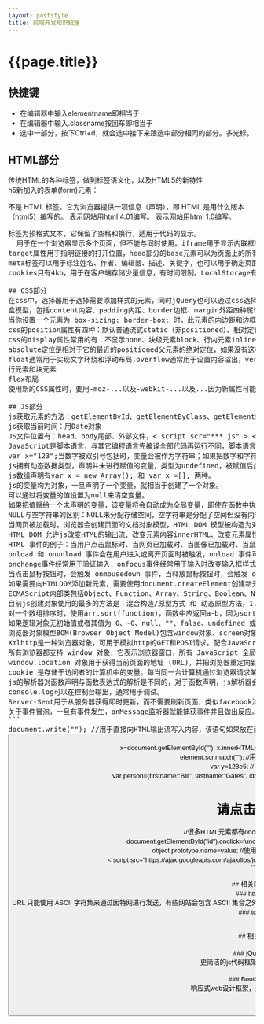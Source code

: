 ```yaml
---
layout: poststyle
title: 前端开发知识梳理
---
```


# {{page.title}}

## 快捷键
- 在编辑器中输入elementname即相当于<elementname></elementname>
- 在编辑器中输入.classname按回车即相当于<div class="classname"></div>
- 选中一部分，按下Ctrl+d，就会选中接下来跟选中部分相同的部分。多光标。  

## HTML部分
传统HTML的各种标签，做到标签语义化，以及HTML5的新特性   
h5新加入的表单(form)元素：<datalist>、<keygen>、<output>。  
h5新加入的输入<input>类型(type):color、date、datetime、datetime-local、email、month、number、range、search、tel、time、url、week，不支持时被视为text。 
h5标准允许4中不同的属性语法，分别为：Empty、Unquoted、Double-quoted、Single-quoted。quoted意为引号。  
h5的canvas使用javascript在网页上画图，
<!DOCTYPE html> 不是 HTML 标签。它为浏览器提供一项信息（声明），即 HTML 是用什么版本（html5）编写的。  
<!DOCTYPE HTML PUBLIC "-//W3C//DTD HTML 4.01 Transitional//EN" "http://www.w3.org/TR/html4/loose.dtd">表示网站用html 4.01编写。  
<!DOCTYPE html PUBLIC "-//W3C//DTD XHTML 1.0 Transitional//EN" "http://www.w3.org/TR/xhtml1/DTD/xhtml1-transitional.dtd">表示网站用html 1.0编写。  
<pre>标签为预格式文本，它保留了空格和换行，适用于代码的显示。  
<frameset cols="" rows="" > <frame scr=""></frame> </frameset>用于在一个浏览器显示多个页面，但不能与<body>同时使用。iframe用于显示内联框架。   
target属性用于指明链接的打开位置，head部分的base元素可以为页面上的所有链接指明打开位置。  
meta标签可以用于标注姓名、作者、编辑器、描述、关键字，也可以用于确定页面显示方法及重定向（对于域名不确定的某些网站来说）。  
cookies只有4kb，用于在客户端存储少量信息，有时间限制。LocalStorage有8mb，用于在客户端存储数据，无时间限制。Session Storage用于在本地存储暂时性的数据，生命周期只有一个session的时间。  

## CSS部分
在css中，选择器用于选择需要添加样式的元素，同时jQuery也可以通过css选择器选取元素。  
盒模型，包括content内容、padding内距、border边框、margin外距四种属性。  
当你设置一个元素为 box-sizing: border-box; 时，此元素的内边距和边框不再会增加它的宽度，这种设置通常使用*选择器。  
css的position属性有四种：默认普通流式static（非positioned）、相对定位relative、绝对定位absolute、固定定位fixed   
css的display属性常用的有：不显示none、块级元素block、行内元素inline、行内块级元素inline-block，inline-block通常用来布局一堆小格子（例如淘宝商品）。   
absolute定位是相对于它的最近的positioned父元素的绝对定位，如果没有这样的父元素，则相对body进行绝对定位。  
float通常用于实现文字环绕和浮动布局,overflow通常用于设置内容溢出，vertical-align用于设置垂直对其方式，Z-index用于设置元素堆叠顺序。  
行元素和块元素  
flex布局  
使用新的CSS属性时，要用-moz-...以及-webkit-...以及...因为新属性可能对某些浏览器不兼容，需要从webkit和mozilla获取。  

## JS部分
js获取元素的方法：getElementById、getElementByClass、getElementByTagName，即通过ID、类名、标签名获取对应元素的对象  
js获取当前时间：用Date对象
JS文件位置有：head、body尾部、外部文件，&lt script scr="***.js" &gt &lt /script &gt  
JavaScript是脚本语言，与其它编程语言先编译全部代码再运行不同，脚本语言是逐行执行的。 
var x="123";当数字被双引号包括时，变量会被作为字符串；如果把数字和字符串相加，结果将成为字符串。   
js拥有动态数据类型，声明并未进行赋值的变量，类型为undefined，被赋值后类型自动转换为相应类型，再次以不同类型赋值后依然会进行自动转换。    
js数组声明有var x = new Array(); 和 var x =[]; 两种。  
js的变量均为对象，一旦声明了一个变量，就相当于创建了一个对象。  
可以通过将变量的值设置为null来清空变量。  
如果把值赋给一个未声明的变量，该变量将会自动成为全局变量，即使在函数中执行这个赋值操作。  
NULL与空字符串的区别：NULL未分配存储空间，空字符串是分配了空间但没有内容。  
当网页被加载时，浏览器会创建页面的文档对象模型，HTML DOM 模型被构造为对象的树。文档-根元素<html>-<head>/<body>-...  
HTML DOM 允许js改变HTML的输出流、改变元素内容innerHTML、改变元素属性、改变元素样式(CSS)以及添加或删除HTML元素。  
HTML 事件的例子：当用户点击鼠标时、当网页已加载时、当图像已加载时、当鼠标移动到元素上时、当输入字段被改变时、当提交 HTML 表单时、当用户触发按键时...  
onload 和 onunload 事件会在用户进入或离开页面时被触发，onload 事件可用于检测访问者的浏览器类型和浏览器版本，并基于这些信息来加载网页的正确版本，onload 和 onunload 事件可用于处理 cookie。  
onchange事件经常用于验证输入，onfocus事件经常用于输入时改变输入框样式。  
当点击鼠标按钮时，会触发 onmousedown 事件，当释放鼠标按钮时，会触发 onmouseup 事件，最后，当完成鼠标点击时，会触发 onclick 事件。  
如果需要向HTMLDOM添加新元素，需要使用document.createElement创建新元素，使用document.createTextNode创建一个文本节点，并用xxx.appendChild将文本节点追加到元素，然后用fatherElement.appendChild将子元素追加到父元素内。删除元素时，同时获取父子元素，使用fatherElement.removeChild(childElement);进行操作。  
ECMAScript内部类包括Object、Function、Array、String、Boolean、Number、Date、RegExp以及各种Error（EvalError、RangeError、ReferenceError、SyntaxError、TypeError、URIError）。  
目前js创建对象使用的最多的方法是：混合构造/原型方式 和 动态原型方法，1.成员变量使用构造方式，成员函数使用原型方式（prototype）；2.if (typeof Car._initialized == "undefined") { //原型方式添加成员函数  Car._initialized = true;}。  
对一个数组排序时，使用arr.sort(function)，函数中应返回a-b，因为sort排序会受到0的干扰。  
如果逻辑对象无初始值或者其值为 0、-0、null、""、false、undefined 或者 NaN，那么对象的值为 false。否则，其值为 true（即使当自变量为字符串 "false" 时）。  
浏览器对象模型BOM(Browser Object Model)包含window对象、screen对象、location对象、history对象、navigator对象、popupalter对象、timing对象、cookies对象。  	
Xmlhttp是一种浏览器对象，可用于模拟http的GET和POST请求。配合JavaScript可以实现页面数据在无刷新下的定时数据更新，如果应用在聊天室、文字直播上可以取得较好的视觉效果。  
所有浏览器都支持 window 对象，它表示浏览器窗口，所有 JavaScript 全局对象、函数以及变量均自动成为 window 对象的成员，甚至 HTML DOM 的 document 也是 window 对象的属性之一。  
window.location 对象用于获得当前页面的地址 (URL)，并把浏览器重定向到新的页面，重定向是浏览器重新发起一次http请求，与服务器端的转发不同，转发不经过浏览器。  
cookie 是存储于访问者的计算机中的变量。每当同一台计算机通过浏览器请求某个页面时，就会发送这个 cookie。你可以使用 JavaScript 来创建和取回 cookie 的值。  
js的解析器对函数声明与函数表达式的解析是不同的，对于函数声明，js解析器会优先读取，确保在所有代码执行之前声明已经被解析，而函数表达式，如同定义其它基本类型的变量一样，只在执行到某一句时才会对其进行解析  
console.log可以在控制台输出，通常用于调试。  
Server-Sent用于从服务器获得即时更新，而不需要刷新页面，类似facebook消息刷新。  
关于事件冒泡，一旦有事件发生，onMessage监听器就能捕获事件并且做出反应。WebWoker和ServerSent事件的数据都保存在event.data中。    
```  
document.write(""); //用于直接向HTML输出流写入内容，该语句如果放在函数中在文档加载完成后执行，则会覆盖原文档  
<button type="button" onclick="alter('')">  <!-- 弹出提示框，也可换为function执行函数 -->  
x=document.getElementById(""); x.innerHTML=""; //获取元素，并将内容写入该标签内嵌部分  
element.scr.match(""); //用以匹配元素的属性的内容  
var y=123e5; // 表示12300000  
var person={firstname:"Bill", lastname:"Gates", id:5566}; //js对象的初始化，调用为 object.property  
<h1 onclick="this.innerHTML='谢谢!'">请点击该文本</h1>  //很多HTML元素都有onclick方法，h1也有，p也有  
document.getElementById("id").onclick=function(){displayDate()};  //本句作用等同于上句  
object.prototype.name=value; //使用prototype可以向对象添加成员变量  
&lt script src="https://ajax.googleapis.com/ajax/libs/jquery/1.8.3/jquery.min.js" &gt &lt /script &gt //引用jQuery  
```  

## 相关网络协议
### http协议  
URL 只能使用 ASCII 字符集来通过因特网进行发送，有些网站会包含 ASCII 集合之外的字符，这时候就需要使用 "%" 其后跟随两位的十六进制数来替换非 ASCII 字符。  
### tcp协议


## 相关框架

### jQuery框架
更简洁的js代码框架，能更好地使用js  

### BootStrap框架
响应式web设计框架，封装了css，更快布局  

